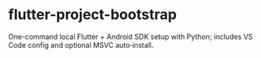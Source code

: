 # flutter-project-bootstrap
One-command local Flutter + Android SDK setup with Python; includes VS Code config and optional MSVC auto‑install.
